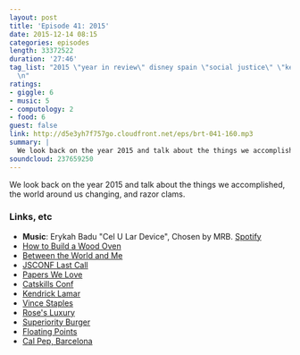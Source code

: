 ```yaml
---
layout: post
title: 'Episode 41: 2015'
date: 2015-12-14 08:15
categories: episodes
length: 33372522
duration: '27:46'
tag_list: "2015 \"year in review\" disney spain \"social justice\" \"kendrick lamar\"
  \n"
ratings:
- giggle: 6
- music: 5
- computology: 2
- food: 6
guest: false
link: http://d5e3yh7f757go.cloudfront.net/eps/brt-041-160.mp3
summary: |
  We look back on the year 2015 and talk about the things we accomplished, the world around us changing, and razor clams.
soundcloud: 237659250
---
```

We look back on the year 2015 and talk about the things we accomplished, the world around us changing, and razor clams.
<!-- more -->

### Links, etc

* <strong>Music</strong>: Erykah Badu "Cel U Lar Device", Chosen by MRB. [Spotify](https://open.spotify.com/track/0HbTx8ljB6v1aglbuzZQZl)
* [How to Build a Wood Oven](http://amzn.to/1NR7MGk)
* [Between the World and Me](http://amzn.to/1NR7TBR)
* [JSCONF Last Call](http://lastcall.jsconf.us/)
* [Papers We Love](http://paperswelove.org/)
* [Catskills Conf](http://catskillsconf.com)
* [Kendrick Lamar](http://www.kendricklamar.com/)
* [Vince Staples](https://twitter.com/vincestaples?ref_src=twsrc%5Egoogle%7Ctwcamp%5Eserp%7Ctwgr%5Eauthor)
* [Rose's Luxury](http://www.rosesluxury.com/)
* [Superiority Burger](http://www.superiorityburger.com/)
* [Floating Points](https://open.spotify.com/album/51QBkcL7S3KYdXSSA0zM9R)
* [Cal Pep, Barcelona](http://www.calpep.com/)
